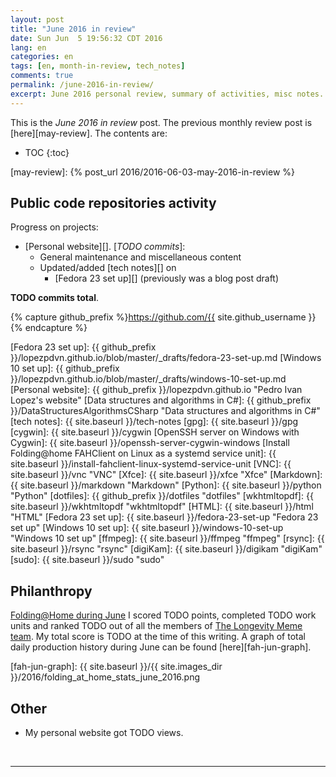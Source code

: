 ```yaml
---
layout: post
title: "June 2016 in review"
date: Sun Jun  5 19:56:32 CDT 2016
lang: en
categories: en
tags: [en, month-in-review, tech_notes]
comments: true
permalink: /june-2016-in-review/
excerpt: June 2016 personal review, summary of activities, misc notes...
---
```


This is the *June 2016 in review* post. The previous monthly review post is
[here][may-review].  The contents are:

* TOC
{:toc}

[may-review]: {% post_url 2016/2016-06-03-may-2016-in-review %}

## Public code repositories activity ###################################

Progress on projects:

- [Personal website][]. [*TODO commits*]:
  - General maintenance and miscellaneous content
  - Updated/added [tech notes][] on
    - [Fedora 23 set up][] (previously was a blog post draft)

**TODO commits total**.

{% capture github_prefix %}https://github.com/{{ site.github_username }}{% endcapture %}

[Fedora 23 set up]: {{ github_prefix }}/lopezpdvn.github.io/blob/master/_drafts/fedora-23-set-up.md
[Windows 10 set up]: {{ github_prefix }}/lopezpdvn.github.io/blob/master/_drafts/windows-10-set-up.md
[Personal website]: {{ github_prefix }}/lopezpdvn.github.io "Pedro Ivan Lopez's website"
[Data structures and algorithms in C#]: {{ github_prefix }}/DataStructuresAlgorithmsCSharp "Data structures and algorithms in C#"
[tech notes]: {{ site.baseurl }}/tech-notes
[gpg]: {{ site.baseurl }}/gpg
[cygwin]: {{ site.baseurl }}/cygwin
[OpenSSH server on Windows with Cygwin]: {{ site.baseurl }}/openssh-server-cygwin-windows
[Install Folding@home FAHClient on Linux as a systemd service unit]: {{ site.baseurl }}/install-fahclient-linux-systemd-service-unit
[VNC]: {{ site.baseurl }}/vnc "VNC"
[Xfce]: {{ site.baseurl }}/xfce "Xfce"
[Markdown]: {{ site.baseurl }}/markdown "Markdown"
[Python]: {{ site.baseurl }}/python "Python"
[dotfiles]: {{ github_prefix }}/dotfiles "dotfiles"
[wkhtmltopdf]: {{ site.baseurl }}/wkhtmltopdf "wkhtmltopdf"
[HTML]: {{ site.baseurl }}/html "HTML"
[Fedora 23 set up]: {{ site.baseurl }}/fedora-23-set-up "Fedora 23 set up"
[Windows 10 set up]: {{ site.baseurl }}/windows-10-set-up "Windows 10 set up"
[ffmpeg]: {{ site.baseurl }}/ffmpeg "ffmpeg"
[rsync]: {{ site.baseurl }}/rsync "rsync"
[digiKam]: {{ site.baseurl }}/digikam "digiKam"
[sudo]: {{ site.baseurl }}/sudo "sudo"

## Philanthropy #######################################################

[Folding@Home during June][fah-stats] I scored TODO points, completed TODO work
units and ranked TODO out of all the members of [The Longevity Meme team][].
My total score is TODO at the time of this writing.  A graph of total
daily production history during June can be found [here][fah-jun-graph].

[fah-stats]: http://folding.extremeoverclocking.com/user_summary.php?s=&u=648628 "dreilopz - User Summary - EXTREME Overclocking Folding @ Home Stats"
[The Longevity Meme team]: http://folding.extremeoverclocking.com/user_list.php?s=&t=32461 "The Longevity Meme Individual Users List"
[fah-jun-graph]: {{ site.baseurl }}/{{ site.images_dir }}/2016/folding_at_home_stats_june_2016.png

## Other ###############################################################

- My personal website got TODO views.

<br/>

---
